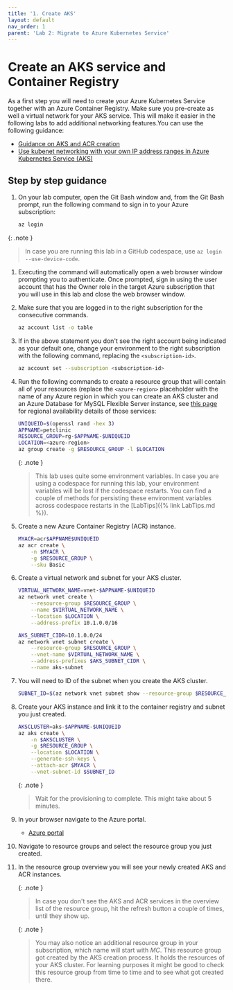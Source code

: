 ```yaml
---
title: '1. Create AKS'
layout: default
nav_order: 1
parent: 'Lab 2: Migrate to Azure Kubernetes Service'
---
```


# Create an AKS service and Container Registry

As a first step you will need to create your Azure Kubernetes Service together with an Azure Container Registry. Make sure you pre-create as well a virtual network for your AKS service. This will make it easier in the following labs to add additional networking features.You can use the following guidance:

- [Guidance on AKS and ACR creation](https://docs.microsoft.com/en-us/azure/aks/cluster-container-registry-integration?tabs=azure-cli)
- [Use kubenet networking with your own IP address ranges in Azure Kubernetes Service (AKS)](https://learn.microsoft.com/azure/aks/configure-kubenet#create-a-virtual-network-and-subnet)

## Step by step guidance

1. On your lab computer, open the Git Bash window and, from the Git Bash prompt, run the following command to sign in to your Azure subscription:

   ```bash
   az login
   ```

{: .note }
> In case you are running this lab in a GitHub codespace, use `az login --use-device-code`.

1. Executing the command will automatically open a web browser window prompting you to authenticate. Once prompted, sign in using the user account that has the Owner role in the target Azure subscription that you will use in this lab and close the web browser window.

1. Make sure that you are logged in to the right subscription for the consecutive commands.

   ```bash
   az account list -o table
   ```

1. If in the above statement you don't see the right account being indicated as your default one, change your environment to the right subscription with the following command, replacing the `<subscription-id>`.

   ```bash
   az account set --subscription <subscription-id>
   ```

1. Run the following commands to create a resource group that will contain all of your resources (replace the `<azure-region>` placeholder with the name of any Azure region in which you can create an AKS cluster and an Azure Database for MySQL Flexible Server instance, see [this page](https://azure.microsoft.com/global-infrastructure/services/?products=mysql,kubernetes-service&regions=all) for regional availability details of those services:

   ```bash
   UNIQUEID=$(openssl rand -hex 3)
   APPNAME=petclinic
   RESOURCE_GROUP=rg-$APPNAME-$UNIQUEID
   LOCATION=<azure-region>
   az group create -g $RESOURCE_GROUP -l $LOCATION
   ```

   {: .note }
   > This lab uses quite some environment variables. In case you are using a codespace for running this lab, your environment variables will be lost if the codespace restarts. You can find a couple of methods for persisting these environment variables across codespace restarts in the [LabTips]({% link LabTips.md %}).

1. Create a new Azure Container Registry (ACR) instance.

   ```bash
   MYACR=acr$APPNAME$UNIQUEID
   az acr create \
       -n $MYACR \
       -g $RESOURCE_GROUP \
       --sku Basic
   ```

1. Create a virtual network and subnet for your AKS cluster.

   ```bash
   VIRTUAL_NETWORK_NAME=vnet-$APPNAME-$UNIQUEID
   az network vnet create \
       --resource-group $RESOURCE_GROUP \
       --name $VIRTUAL_NETWORK_NAME \
       --location $LOCATION \
       --address-prefix 10.1.0.0/16
   
   AKS_SUBNET_CIDR=10.1.0.0/24
   az network vnet subnet create \
       --resource-group $RESOURCE_GROUP \
       --vnet-name $VIRTUAL_NETWORK_NAME \
       --address-prefixes $AKS_SUBNET_CIDR \
       --name aks-subnet 
   ```

1. You will need to ID of the subnet when you create the AKS cluster.

   ```bash
   SUBNET_ID=$(az network vnet subnet show --resource-group $RESOURCE_GROUP --vnet-name $VIRTUAL_NETWORK_NAME --name aks-subnet --query id -o tsv)
   ```

1. Create your AKS instance and link it to the container registry and subnet you just created.

   ```bash
   AKSCLUSTER=aks-$APPNAME-$UNIQUEID
   az aks create \
       -n $AKSCLUSTER \
       -g $RESOURCE_GROUP \
       --location $LOCATION \
       --generate-ssh-keys \
       --attach-acr $MYACR \
       --vnet-subnet-id $SUBNET_ID
   ```

   {: .note }
   >  Wait for the provisioning to complete. This might take about 5 minutes.

1. In your browser navigate to the Azure portal.

   - [Azure portal](http://portal.azure.com)

1. Navigate to resource groups and select the resource group you just created.

1. In the resource group overview you will see your newly created AKS and ACR instances.

   {: .note }
   > In case you don't see the AKS and ACR services in the overview list of the resource group, hit the refresh button a couple of times, until they show up.
   
   {: .note }
   > You may also notice an additional resource group in your subscription, which name will start with _MC_. This resource group got created by the AKS creation process. It holds the    resources of your AKS cluster. For learning purposes it might be good to check this resource group from time to time and to see what got created there.
